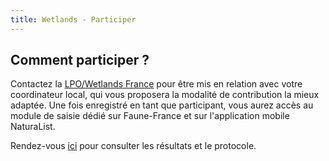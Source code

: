 ```yaml
---
title: Wetlands - Participer
---
```


## Comment participer ?

<div class="InformativePageParagraph">

Contactez la [LPO/Wetlands France](mailto:wetlands-france@lpo.fr) pour être mis en relation avec votre coordinateur local, qui vous proposera la modalité de contribution la mieux adaptée. Une fois enregistré en tant que participant, vous aurez accès au module de saisie dédié sur Faune-France et sur l'application mobile NaturaList.

Rendez-vous [ici](https://www.faune-france.org/index.php?m_id=20132) pour consulter les résultats et le protocole.

</div>
